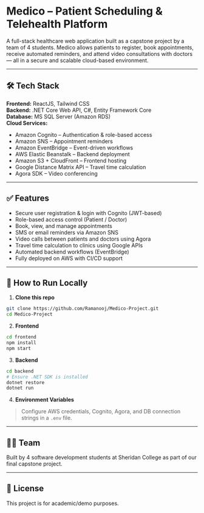 # Medico – Patient Scheduling & Telehealth Platform

A full-stack healthcare web application built as a capstone project by a team of 4 students. Medico allows patients to register, book appointments, receive automated reminders, and attend video consultations with doctors — all in a secure and scalable cloud-based environment.

---

## 🛠️ Tech Stack

**Frontend:** ReactJS, Tailwind CSS  
**Backend:** .NET Core Web API, C#, Entity Framework Core  
**Database:** MS SQL Server (Amazon RDS)  
**Cloud Services:**  
- Amazon Cognito – Authentication & role-based access  
- Amazon SNS – Appointment reminders  
- Amazon EventBridge – Event-driven workflows  
- AWS Elastic Beanstalk – Backend deployment  
- Amazon S3 + CloudFront – Frontend hosting  
- Google Distance Matrix API – Travel time calculation  
- Agora SDK – Video conferencing

---

## ✅ Features

- Secure user registration & login with Cognito (JWT-based)
- Role-based access control (Patient / Doctor)
- Book, view, and manage appointments
- SMS or email reminders via Amazon SNS
- Video calls between patients and doctors using Agora
- Travel time calculation to clinics using Google APIs
- Automated backend workflows (EventBridge)
- Fully deployed on AWS with CI/CD support

---

## 🚀 How to Run Locally

1. **Clone this repo**
```bash
git clone https://github.com/Ramanooj/Medico-Project.git
cd Medico-Project
```

2. **Frontend**
```bash
cd frontend
npm install
npm start
```

3. **Backend**
```bash
cd backend
# Ensure .NET SDK is installed
dotnet restore
dotnet run
```

4. **Environment Variables**
> Configure AWS credentials, Cognito, Agora, and DB connection strings in a `.env` file.

---

## 👨‍💻 Team

Built by 4 software development students at Sheridan College as part of our final capstone project.

---

## 📄 License

This project is for academic/demo purposes.
